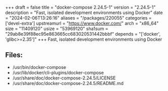 +++
draft = false
title = "docker-compose 2.24.5-1"
version = "2.24.5-1"
description = "Fast, isolated development environments using Docker"
date = "2024-02-06T13:26:16"
aliases = "/packages/220055"
categories = ['devel-extra']
upstreamurl = "https://www.docker.com/"
arch = "x86_64"
size = "11409120"
usize = "53969120"
sha1sum = "29ab8e39f88ec95e863665cc683020531442bbbf"
depends = "['docker', 'glibc>=2.35']"
+++
Fast, isolated development environments using Docker

## Files: 
* /usr/bin/docker-compose
* /usr/lib/docker/cli-plugins/docker-compose
* /usr/share/doc/docker-compose-2.24.5/LICENSE
* /usr/share/doc/docker-compose-2.24.5/README.md
